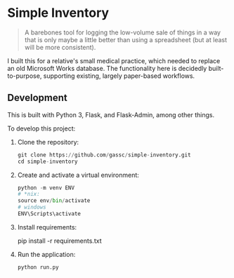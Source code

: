 # Simple Inventory

> A barebones tool for logging the low-volume sale of things in a way that is only maybe a little better than using a spreadsheet (but at least will be more consistent).

I built this for a relative's small medical practice, which needed to replace an old Microsoft Works database. The functionality here is decidedly built-to-purpose, supporting existing, largely paper-based workflows.

## Development

This is built with Python 3, Flask, and Flask-Admin, among other things.

To develop this project:

1. Clone the repository:

    ```python
    git clone https://github.com/gassc/simple-inventory.git
    cd simple-inventory
    ```

2. Create and activate a virtual environment:

    ```python
    python -m venv ENV
    # *nix:
    source env/bin/activate
    # windows
    ENV\Scripts\activate
    ```

3. Install requirements:

    pip install -r requirements.txt

4. Run the application:

    ```
    python run.py
    ```
